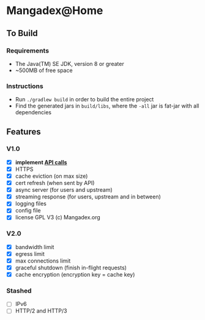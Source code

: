 # Mangadex@Home

## To Build

### Requirements

- The Java(TM) SE JDK, version 8 or greater
- ~500MB of free space

### Instructions

- Run `./gradlew build` in order to build the entire project
- Find the generated jars in `build/libs`, where the `-all` jar is fat-jar with all dependencies

## Features

### V1.0
- [X] **implement [API calls](https://gitlab.com/mangadex/mangadex_at_home/-/wikis/backend)**
- [X] HTTPS
- [X] cache eviction (on max size)
- [X] cert refresh (when sent by API)
- [X] async server (for users and upstream)
- [X] streaming response (for users, upstream and in between)
- [X] logging files
- [X] config file
- [X] license GPL V3 (c) Mangadex.org
### V2.0
- [X] bandwidth limit
- [X] egress limit
- [X] max connections limit
- [X] graceful shutdown (finish in-flight requests)
- [X] cache encryption (encryption key = cache key)
### Stashed 
- [ ] IPv6
- [ ] HTTP/2 and HTTP/3